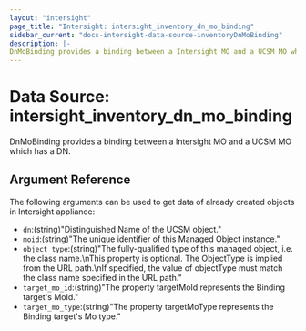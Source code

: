 ```yaml
---
layout: "intersight"
page_title: "Intersight: intersight_inventory_dn_mo_binding"
sidebar_current: "docs-intersight-data-source-inventoryDnMoBinding"
description: |-
DnMoBinding provides a binding between a Intersight MO and a UCSM MO which has a DN.
---
```


# Data Source: intersight_inventory_dn_mo_binding
DnMoBinding provides a binding between a Intersight MO and a UCSM MO which has a DN.
## Argument Reference
The following arguments can be used to get data of already created objects in Intersight appliance:
* `dn`:(string)"Distinguished Name of the UCSM object."
* `moid`:(string)"The unique identifier of this Managed Object instance."
* `object_type`:(string)"The fully-qualified type of this managed object, i.e. the class name.\nThis property is optional. The ObjectType is implied from the URL path.\nIf specified, the value of objectType must match the class name specified in the URL path."
* `target_mo_id`:(string)"The property targetMoId represents the Binding target's MoId."
* `target_mo_type`:(string)"The property targetMoType represents the Binding target's Mo type."
